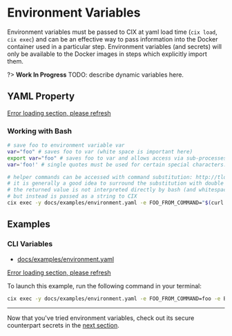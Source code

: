 # Environment Variables

Environment variables must be passed to CIX at yaml load time (`cix load`, `cix exec`) and can be an effective way to pass information into the Docker container used in a particular step. Environment variables (and secrets) will only be available to the Docker images in steps which explicitly import them.

?> **Work In Progress** TODO: describe dynamic variables here.

## YAML Property
[Error loading section, please refresh](../shared/environment.md ':include')

### Working with Bash

```bash
# save foo to environment variable var
var="foo" # saves foo to var (white space is important here)
export var="foo" # saves foo to var and allows access via sub-processes (white space is important here)
var='foo!' # single quotes must be used for certain special characters: https://www.tldp.org/LDP/abs/html/special-chars.html

# helper commands can be accessed with command substitution: http://tldp.org/LDP/abs/html/commandsub.html
# it is generally a good idea to surround the substitution with double quotes to ensure
# the returned value is not interpreted directly by bash (and whitespace preserved),
# but instead is passed as a string to CIX
cix exec -y docs/examples/environment.yaml -e FOO_FROM_COMMAND="$(curl www.google.com)"
```

## Examples

### CLI Variables

* [docs/examples/environment.yaml](https://github.com/salesforce/cix/blob/master/docs/examples/environment.yaml) 

[Error loading section, please refresh](../examples/environment.yaml ':include :type=code')

To launch this example, run the following command in your terminal:

```bash
cix exec -y docs/examples/environment.yaml -e FOO_FROM_COMMAND=foo -e BAR_FROM_COMMAND=bar
```

---

Now that you've tried environment variables, check out its secure counterpart secrets in the [next section](tutorials/secrets.md).
